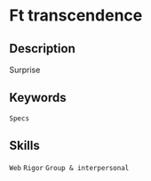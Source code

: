 # Ft transcendence

## Description
Surprise

## Keywords
`Specs`

## Skills
`Web`
`Rigor`
`Group & interpersonal`

